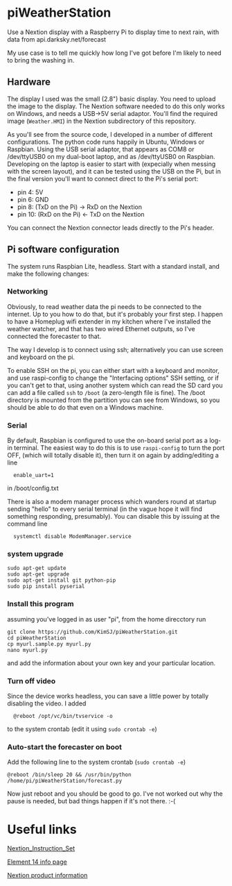# piWeatherStation
Use a Nextion display with a Raspberry Pi to display time to next rain, with data from api.darksky.net/forecast

My use case is to tell me quickly how long I've got before I'm likely to need to bring the washing in.

## Hardware

The display I used was the small (2.8") basic display. You need to upload the image to the display. The Nextion software needed to do this only works on Windows, and needs a USB->5V serial adaptor. You'll find the required image (`Weather.HMI`) in the Nextion subdirectory of this repository.

As you'll see from the source code, I developed in a number of different configurations. The python code runs happily in Ubuntu, Windows or Raspbian. Using the USB serial adaptor, that appears as COM8 or /dev/ttyUSB0 on my dual-boot laptop, and as /dev/ttyUSB0 on Raspbian. Developing on the laptop is easier to start with (expecially when messing with the screen layout), and it can be tested using the USB on the Pi, but in the final version you'll want to connect direct to the Pi's serial port:

* pin 4: 5V
* pin 6: GND
* pin 8: (TxD on the Pi) -> RxD on the Nextion
* pin 10: (RxD on the Pi) <- TxD on the Nextion

You can connect the Nextion connector leads directly to the Pi's header.

## Pi software configuration
The system runs Raspbian Lite, headless. Start with a standard install, and make the following changes:

### Networking
Obviously, to read weather data the pi needs to be connected to the internet. Up to you how to do that, but it's probably your first step. I happen to have a Homeplug wifi extender in my kitchen where I've installed the weather watcher, and that has two wired Ethernet outputs, so I've connected the forecaster to that.

The way I develop is to connect using ssh; alternatively you can use screen and keyboard on the pi.

To enable SSH on the pi, you can either start with a keyboard and monitor, and use raspi-config to change the "Interfacing options" SSH setting, or if you can't get to that, using another system which can read the SD card you can add a file called `ssh` to `/boot` (a zero-length file is fine). The /boot directory is mounted from the partition you can see from Windows, so you should be able to do that even on a Windows machine.

### Serial
By default, Raspbian is configured to use the on-board serial port as a log-in terminal. The easiest way to do this is to use `raspi-config` to turn the port OFF, (which will totally disable it), then turn it on again by adding/editing a line

      enable_uart=1

in /boot/config.txt

There is also a modem manager process which wanders round at startup sending "hello" to every serial terminal (in the vague hope it will find something responding, presumably). You can disable this by issuing at the command line

      systemctl disable ModemManager.service

### system upgrade
    sudo apt-get update
    sudo apt-get upgrade
    sudo apt-get install git python-pip
    sudo pip install pyserial

### Install this program
assuming you've logged in as user "pi", from the home direcctory run

    git clone https://github.com/KimSJ/piWeatherStation.git
    cd piWeatherStation
    cp myurl.sample.py myurl.py
    nano myurl.py
    
and add the information about your own key and your particular location.

### Turn off video
Since the device works headless, you can save a little power by totally disabling the video. I added

      @reboot /opt/vc/bin/tvservice -o

to the system crontab (edit it using `sudo crontab -e`)

### Auto-start the forecaster on boot
Add the following line to the system crontab (`sudo crontab -e`)

    @reboot /bin/sleep 20 && /usr/bin/python /home/pi/piWeatherStation/forecast.py

Now just reboot and you should be good to go. I've not worked out why the pause is needed, but bad things happen if it's not there. :-(

# Useful links

[Nextion_Instruction_Set](https://www.itead.cc/wiki/Nextion_Instruction_Set)

[Element 14 info page](https://www.element14.com/community/community/arduino/blog/2016/02/22/nextion-hmi-display-a-user-interface-that-is-simple-and-easy-to-use)

[Nextion product information](https://www.itead.cc/wiki/Nextion_HMI_Solution)
